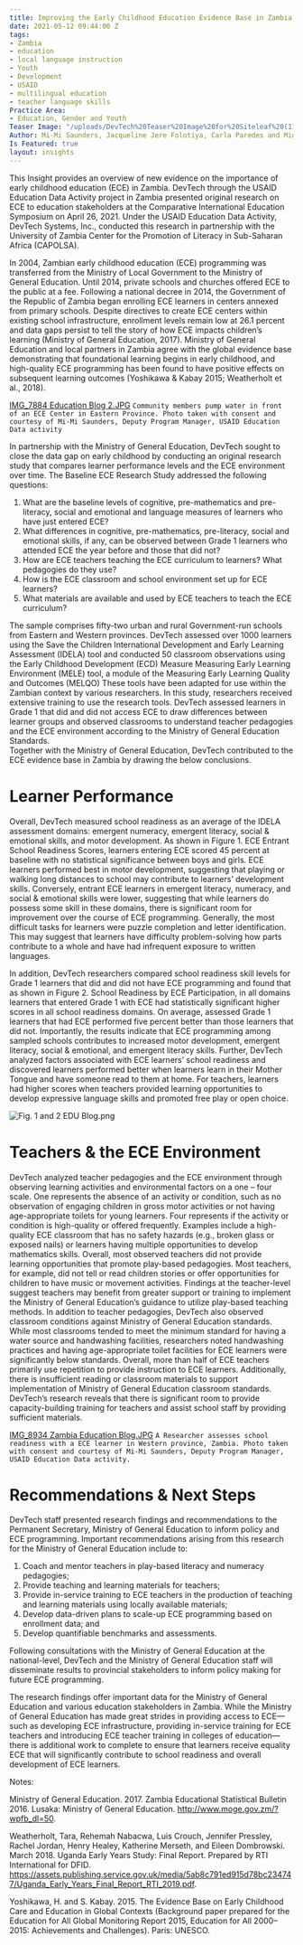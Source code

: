 ```yaml
---
title: Improving the Early Childhood Education Evidence Base in Zambia
date: 2021-05-12 09:44:00 Z
tags:
- Zambia
- education
- local language instruction
- Youth
- Development
- USAID
- multilingual education
- teacher language skills
Practice Area:
- Education, Gender and Youth
Teaser Image: "/uploads/DevTech%20Teaser%20Image%20for%20Siteleaf%20(11).png"
Author: Mi-Mi Saunders, Jacqueline Jere Folotiya, Carla Paredes and Miguel Nunez
Is Featured: true
layout: insights
---
```


This Insight provides an overview of new evidence on the importance of early childhood education (ECE) in Zambia. DevTech through the USAID Education Data Activity project in Zambia presented original research on ECE to education stakeholders at the Comparative International Education Symposium on April 26, 2021. Under the USAID Education Data Activity, DevTech Systems, Inc., conducted this research in partnership with the University of Zambia Center for the Promotion of Literacy in Sub-Saharan Africa (CAPOLSA). 

In 2004, Zambian early childhood education (ECE) programming was transferred from the Ministry of Local Government to the Ministry of General Education. Until 2014, private schools and churches offered ECE to the public at a fee. Following a national decree in 2014, the Government of the Republic of Zambia began enrolling ECE learners in centers annexed from primary schools. Despite directives to create ECE centers within existing school infrastructure, enrollment levels remain low at 26.1 percent and data gaps persist to tell the story of how ECE impacts children’s learning (Ministry of General Education, 2017). Ministry of General Education and local partners in Zambia agree with the global evidence base demonstrating that foundational learning begins in early childhood, and high-quality ECE programming has been found to have positive effects on subsequent learning outcomes (Yoshikawa & Kabay 2015; Weatherholt et al., 2018).

[IMG_7884 Education Blog 2.JPG](/uploads/IMG_7884%20Education%20Blog%202.JPG)
`Community members pump water in front of an ECE Center in Eastern Province. Photo taken with consent and courtesy of Mi-Mi Saunders, Deputy Program Manager, USAID Education Data activity`

In partnership with the Ministry of General Education, DevTech sought to close the data gap on early childhood by conducting an original research study that compares learner performance levels and the ECE environment over time. The Baseline ECE Research Study addressed the following questions: 

1.	What are the baseline levels of cognitive, pre-mathematics and pre-literacy, 
        social and emotional and language measures of learners who have just entered 
        ECE? 
2.	What differences in cognitive, pre-mathematics, pre-literacy, social and 
        emotional skills, if any, can be observed between Grade 1 learners who 
        attended ECE the year before and those that did not? 
3.	How are ECE teachers teaching the ECE curriculum to learners? What pedagogies 
        do they use? 
4.	How is the ECE classroom and school environment set up for ECE learners? 
5.	What materials are available and used by ECE teachers to teach the ECE 
        curriculum? 

The sample comprises fifty-two urban and rural Government-run schools from Eastern and Western provinces. DevTech assessed over 1000 learners using the Save the Children International Development and Early Learning Assessment (IDELA) tool and conducted 50 classroom observations using the Early Childhood Development (ECD) Measure Measuring Early Learning Environment (MELE) tool, a module of the Measuring Early Learning Quality and Outcomes (MELQO) These tools have been adapted for use within the Zambian context by various researchers. In this study, researchers received extensive training to use the research tools. DevTech assessed learners in Grade 1 that did and did not access ECE to draw differences between learner groups and observed classrooms to understand teacher pedagogies and the ECE environment according to the Ministry of General Education Standards.  
Together with the Ministry of General Education, DevTech contributed to the ECE evidence base in Zambia by drawing the below conclusions. 

# Learner Performance


Overall, DevTech measured school readiness as an average of the IDELA assessment domains: emergent numeracy, emergent literacy, social & emotional skills, and motor development. As shown in Figure 1. ECE Entrant School Readiness Scores, learners entering ECE scored 45 percent at baseline with no statistical significance between boys and girls. ECE learners performed best in motor development, suggesting that playing or walking long distances to school may contribute to learners’ development skills. Conversely, entrant ECE learners in emergent literacy, numeracy, and social & emotional skills were lower, suggesting that while learners do possess some skill in these domains, there is significant room for improvement over the course of ECE programming. Generally, the most difficult tasks for learners were puzzle completion and letter identification. This may suggest that learners have difficulty problem-solving how parts contribute to a whole and have had infrequent exposure to written languages. 

In addition, DevTech researchers compared school readiness skill levels for Grade 1 learners that did and did not have ECE programming and found that as shown in Figure 2. School Readiness by ECE Participation, in all domains learners that entered Grade 1 with ECE had statistically significant higher scores in all school readiness domains. On average, assessed Grade 1 learners that had ECE performed five percent better than those learners that did not. Importantly, the results indicate that ECE programming among sampled schools contributes to increased motor development, emergent literacy, social & emotional, and emergent literacy skills.  Further, DevTech analyzed factors associated with ECE learners’ school readiness and discovered learners performed better when learners learn in their Mother Tongue and have someone read to them at home. For teachers, learners had higher scores when teachers provided learning opportunities to develop expressive language skills and promoted free play or open choice. 

![Fig. 1 and 2 EDU Blog.png](/uploads/Fig.%201%20and%202%20EDU%20Blog.png)

# Teachers & the ECE Environment

DevTech analyzed teacher pedagogies and the ECE environment through observing learning activities and environmental factors on a one – four scale. One represents the absence of an activity or condition, such as no observation of engaging children in gross motor activities or not having age-appropriate toilets for young learners. Four represents if the activity or condition is high-quality or offered frequently. Examples include a high-quality ECE classroom that has no safety hazards (e.g., broken glass or exposed nails) or learners having multiple opportunities to develop mathematics skills. Overall, most observed teachers did not provide learning opportunities that promote play-based pedagogies. Most teachers, for example, did not tell or read children stories or offer opportunities for children to have music or movement activities. Findings at the teacher-level suggest teachers may benefit from greater support or training to implement the Ministry of General Education’s guidance to utilize play-based teaching methods. In addition to teacher pedagogies, DevTech also observed classroom conditions against Ministry of General Education standards. While most classrooms tended to meet the minimum standard for having a water source and handwashing facilities, researchers noted handwashing practices and having age-appropriate toilet facilities for ECE learners were significantly below standards. Overall, more than half of ECE teachers primarily use repetition to provide instruction to ECE learners. Additionally, there is insufficient reading or classroom materials to support implementation of Ministry of General Education classroom standards. DevTech’s research reveals that there is significant room to provide capacity-building training for teachers and assist school staff by providing sufficient materials. 

[IMG_8934 Zambia Education Blog.JPG](/uploads/IMG_8934%20Zambia%20Education%20Blog.JPG)
`A Researcher assesses school readiness with a ECE learner in Western province, Zambia. Photo taken with consent and courtesy of Mi-Mi Saunders, Deputy Program Manager, USAID Education Data activity.`


# Recommendations & Next Steps 

DevTech staff presented research findings and recommendations to the Permanent Secretary, Ministry of General Education to inform policy and ECE programming. Important recommendations arising from this research for the Ministry of General Education include to: 
1.	Coach and mentor teachers in play-based literacy and numeracy pedagogies;
2.	Provide teaching and learning materials for teachers; 
3.	Provide in-service training to ECE teachers in the production of teaching and 
        learning materials using locally available materials;
4.	Develop data-driven plans to scale-up ECE programming based on enrollment 
        data; and
5.	Develop quantifiable benchmarks and assessments.

Following consultations with the Ministry of General Education at the national-level, DevTech and the Ministry of General Education staff will disseminate results to provincial stakeholders to inform policy making for future ECE programming. 

The research findings offer important data for the Ministry of General Education and various education stakeholders in Zambia. While the Ministry of General Education has made great strides in providing access to ECE—such as developing ECE infrastructure, providing in-service training for ECE teachers and introducing ECE teacher training in colleges of education—there is additional work to complete to ensure that learners receive equality ECE that will significantly contribute to school readiness and overall development of ECE learners.


Notes: 

Ministry of General Education. 2017. Zambia Educational Statistical Bulletin 2016. Lusaka: Ministry of General Education. http://www.moge.gov.zm/?wpfb_dl=50.

Weatherholt, Tara, Rehemah Nabacwa, Luis Crouch, Jennifer Pressley, Rachel Jordan, Henry Healey, Katherine Merseth, and Eileen Dombrowski. March 2018. Uganda Early Years Study: Final Report. Prepared by RTI International for DFID. https://assets.publishing.service.gov.uk/media/5ab8c791ed915d78bc234747/Uganda_Early_Years_Final_Report_RTI_2019.pdf. 

Yoshikawa, H. and S. Kabay. 2015. The Evidence Base on Early Childhood Care and Education in Global Contexts (Background paper prepared for the Education for All Global Monitoring Report 2015, Education for All 2000–2015: Achievements and Challenges). Paris: UNESCO.

 
